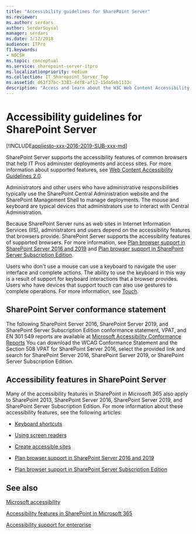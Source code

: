 ```yaml
---
title: "Accessibility guidelines for SharePoint Server"
ms.reviewer: 
ms.author: serdars
author: SerdarSoysal
manager: serdars
ms.date: 3/12/2018
audience: ITPro
f1.keywords:
- NOCSH
ms.topic: conceptual
ms.service: sharepoint-server-itpro
ms.localizationpriority: medium
ms.collection: IT_Sharepoint_Server_Top
ms.assetid: d63f37bc-3383-4df8-af12-15da5eb1133c
description: "Access and learn about the W3C Web Content Accessibility Guidelines (WCAG) 2.0 Conformance Statement and Voluntary Product Accessibility Template (VPAT) for SharePoint Server 2016."
---
```


# Accessibility guidelines for SharePoint Server 

[!INCLUDE[appliesto-xxx-2016-2019-SUB-xxx-md](includes/appliesto-xxx-2016-2019-SUB-xxx-md.md)]
  
SharePoint Server supports the accessibility features of common browsers that help IT Pros administer deployments and access sites. For more information about supported features, see [Web Content Accessibility Guidelines 2.0](https://www.w3.org/TR/WCAG20/).
  
Administrators and other users who have administrative responsibilities typically use the SharePoint Central Administration website and the SharePoint Management Shell to manage deployments. The mouse and keyboard are typical devices that administrators use to interact with Central Administration.
  
Because SharePoint Server runs as web sites in Internet Information Services (IIS), administrators and users depend on the accessibility features that browsers provide. SharePoint Server supports the accessibility features of supported browsers. For more information, see [Plan browser support in SharePoint Server 2016 and 2019](install/browser-support-planning-2016-2019.md) and [Plan browser support in SharePoint Server Subscription Edition](install/browser-support-planning-subscription-edition.md).
  
Users who don't use a mouse can use a keyboard to navigate the user interface and complete actions. The ability to use the keyboard in this way is a result of support for keyboard interactions that a browser provides. Users who have devices that support touch can also use gestures to complete operations. For more information, see [Touch](/windows/win32/uxguide/inter-touch).
  
## SharePoint Server conformance statement

The following SharePoint Server 2016, SharePoint Server 2019, and SharePoint Server Subscription Edition conformance statement, VPAT, and EN 301 549 reports are available at [Microsoft Accessibility Conformance Reports](https://cloudblogs.microsoft.com/industry-blog/government/2018/09/11/accessibility-conformance-reports/) You can download the WCAG Conformance Statement and the Section 508 VPAT for SharePoint Server 2016, select the provided link and search for SharePoint Server 2016, SharePoint Server 2019, or SharePoint Server Subscription Edition. 
  
## Accessibility features in SharePoint Server

Many of the accessibility features in SharePoint in Microsoft 365 also apply to SharePoint 2013, SharePoint Server 2016, SharePoint Server 2019, and SharePoint Server Subscription Edition. For more information about these accessibility features, see the following articles:
  
- [Keyboard shortcuts](https://support.office.com/article/466e33ee-613b-4f47-96bb-1c20f20b1015)
    
- [Using screen readers](https://support.office.com/article/f291404a-dc7e-44de-a31f-d81b3099c2b9#bkm_moretasks)
    
- [Create accessible sites](https://support.office.com/article/f291404a-dc7e-44de-a31f-d81b3099c2b9#bkm_accessiblesites)
    
- [Plan browser support in SharePoint Server 2016 and 2019](install/browser-support-planning-2016-2019.md)

- [Plan browser support in SharePoint Server Subscription Edition](install/browser-support-planning-subscription-edition.md)
    
## See also

[Microsoft accessibility](https://www.microsoft.com/accessibility/)
  
[Accessibility features in SharePoint in Microsoft 365](https://support.office.com/article/f291404a-dc7e-44de-a31f-d81b3099c2b9?fromAR=1)
  
[Accessibility support for enterprise](https://support.microsoft.com/accessibility/enterprise-answer-desk)
